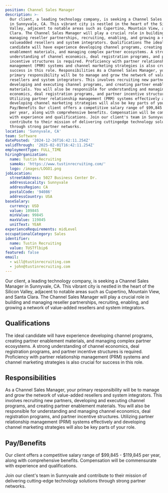 ```yaml
---
position: Channel Sales Manager
description: >-
  Our client, a leading technology company, is seeking a Channel Sales Manager
  in Sunnyvale, CA. This vibrant city is nestled in the heart of the Silicon
  Valley, adjacent to notable areas such as Cupertino, Mountain View, and Santa
  Clara. The Channel Sales Manager will play a crucial role in building and
  managing reseller partnerships, recruiting, enabling, and growing a network of
  valueadded resellers and system integrators. Qualifications The ideal
  candidate will have experience developing channel programs, creating partner
  enablement materials, and managing complex partner ecosystems. A strong
  understanding of channel economics, deal registration programs, and partner
  incentive structures is required. Proficiency with partner relationship
  management (PRM) systems and channel marketing strategies is also crucial for
  success in this role. Responsibilities As a Channel Sales Manager, your
  primary responsibility will be to manage and grow the network of valueadded
  resellers and system integrators. This involves recruiting new partners,
  developing and executing channel programs, and creating partner enablement
  materials. You will also be responsible for understanding and managing channel
  economics, deal registration programs, and partner incentive structures.
  Utilizing partner relationship management (PRM) systems effectively and
  developing channel marketing strategies will also be key parts of your role.
  Pay/Benefits Our client offers a competitive salary range of $99,845  $119,845
  per year, along with comprehensive benefits. Compensation will be commensurate
  with experience and qualifications. Join our client's team in Sunnyvale and
  contribute to their mission of delivering cuttingedge technology solutions
  through strong partner networks.
location: 'Sunnyvale, CA'
team: Software
datePosted: '2024-12-26T16:42:11.254Z'
validThrough: '2025-02-01T16:42:11.254Z'
employmentType: FULL_TIME
hiringOrganization:
  name: Tustin Recruiting
  sameAs: 'https://www.tustinrecruiting.com/'
  logo: /images/LOGO1.png
jobLocation:
  streetAddress: 5027 Business Center Dr.
  addressLocality: Sunnyvale
  addressRegion: CA
  postalCode: '94086'
  addressCountry: USA
baseSalary:
  currency: USD
  value: 109845
  minValue: 99845
  maxValue: 119845
  unitText: YEAR
experienceRequirements: midLevel
occupationalCategory: Sales
identifier:
  name: Tustin Recruiting
  value: TUSTflbip6
featured: false
email:
  - will@tustinrecruiting.com
  - john@tustinrecruiting.com
---
```




Our client, a leading technology company, is seeking a Channel Sales Manager in Sunnyvale, CA. This vibrant city is nestled in the heart of the Silicon Valley, adjacent to notable areas such as Cupertino, Mountain View, and Santa Clara. The Channel Sales Manager will play a crucial role in building and managing reseller partnerships, recruiting, enabling, and growing a network of value-added resellers and system integrators.

## Qualifications

The ideal candidate will have experience developing channel programs, creating partner enablement materials, and managing complex partner ecosystems. A strong understanding of channel economics, deal registration programs, and partner incentive structures is required. Proficiency with partner relationship management (PRM) systems and channel marketing strategies is also crucial for success in this role.

## Responsibilities

As a Channel Sales Manager, your primary responsibility will be to manage and grow the network of value-added resellers and system integrators. This involves recruiting new partners, developing and executing channel programs, and creating partner enablement materials. You will also be responsible for understanding and managing channel economics, deal registration programs, and partner incentive structures. Utilizing partner relationship management (PRM) systems effectively and developing channel marketing strategies will also be key parts of your role.

## Pay/Benefits

Our client offers a competitive salary range of $99,845 - $119,845 per year, along with comprehensive benefits. Compensation will be commensurate with experience and qualifications. 

Join our client's team in Sunnyvale and contribute to their mission of delivering cutting-edge technology solutions through strong partner networks.
